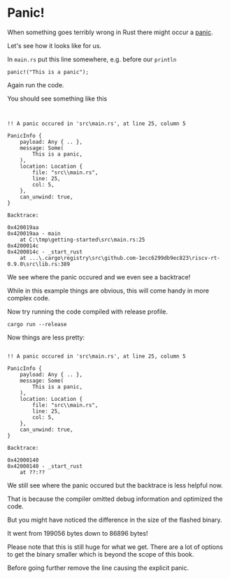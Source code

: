 # Panic!

When something goes terribly wrong in Rust there might occur a [panic].

Let's see how it looks like for us.

In `main.rs` put this line somewhere, e.g. before our `println`
```rust,ignore
panic!("This is a panic");
```

Again run the code.

You should see something like this

```text


!! A panic occured in 'src\main.rs', at line 25, column 5

PanicInfo {
    payload: Any { .. },
    message: Some(
        This is a panic,
    ),
    location: Location {
        file: "src\\main.rs",
        line: 25,
        col: 5,
    },
    can_unwind: true,
}

Backtrace:

0x420019aa
0x420019aa - main
    at C:\tmp\getting-started\src\main.rs:25
0x4200014c
0x4200014c - _start_rust
    at ...\.cargo\registry\src\github.com-1ecc6299db9ec823\riscv-rt-0.9.0\src\lib.rs:389
```

We see where the panic occured and we even see a backtrace!

While in this example things are obvious, this will come handy in more complex code.

Now try running the code compiled with release profile.
```shell
cargo run --release
```

Now things are less pretty:
```text

!! A panic occured in 'src\main.rs', at line 25, column 5

PanicInfo {
    payload: Any { .. },
    message: Some(
        This is a panic,
    ),
    location: Location {
        file: "src\\main.rs",
        line: 25,
        col: 5,
    },
    can_unwind: true,
}

Backtrace:

0x42000140
0x42000140 - _start_rust
    at ??:??
```

We still see where the panic occured but the backtrace is less helpful now.

That is because the compiler omitted debug information and optimized the code.

But you might have noticed the difference in the size of the flashed binary.

It went from 199056 bytes down to 86896 bytes!

Please note that this is still huge for what we get. There are a lot of options to get the binary smaller which is beyond the scope of this book.
<!-- (TODO: should we add a section about binary sizes?) -->

Before going further remove the line causing the explicit panic.

[panic]: https://doc.rust-lang.org/book/ch09-01-unrecoverable-errors-with-panic.html
